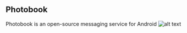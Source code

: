 ## Photobook
Photobook is an open-source messaging service for Android
![alt text](https://github.com/aboev/photobook-client/screenshot.png)

